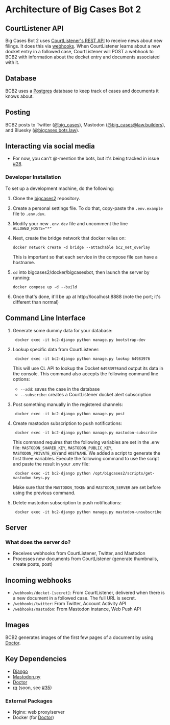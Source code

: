 # Architecture of Big Cases Bot 2

## CourtListener API

Big Cases Bot 2 uses [CourtListener's REST API][api] to receive news about new filings. It does this via [webhooks][wh]. When CourtListener learns about a new docket entry in a followed case, CourtListener will POST a webhook to BCB2 with information about the docket entry and documents associated with it.


## Database

BCB2 uses a [Postgres](https://www.postgresql.org/) database to keep track of cases and documents it knows about.


## Posting

BCB2 posts to Twitter ([@big_cases](https://twitter.com/big_cases)), Mastodon ([@big_cases@law.builders](https://law.builders/@bigcases)), and Bluesky ([@bigcases.bots.law](https://bsky.app/profile/bigcases.bots.law)).


## Interacting via social media

- For now, you can't @-mention the bots, but it's being tracked in issue [#28][mention].


### Developer Installation

To set up a development machine, do the following:

1. Clone the [bigcases2](https://github.com/freelawproject/bigcases2) repository.

1. Create a personal settings file. To do that, copy-paste the `.env.example` file to `.env.dev`.

1. Modify your new `.env.dev` file and uncomment the line `ALLOWED_HOSTS="*"`

1. Next, create the bridge network that docker relies on:

    `docker network create -d bridge --attachable bc2_net_overlay`

    This is important so that each service in the compose file can have a hostname.

1. `cd` into bigcases2/docker/bigcasesbot, then launch the server by running:

    `docker compose up -d --build`

1. Once that's done, it'll be up at http://localhost:8888 (note the port; it's different than normal)


## Command Line Interface

1. Generate some dummy data for your database:

        docker exec -it bc2-django python manage.py bootstrap-dev

1. Lookup specific data from CourtListener:

        docker exec -it bc2-django python manage.py lookup 64983976

    This will use CL API to lookup the Docket `64983976`and output its data in the console. This command also accepts the following command line options:

      - `--add`: saves the case in the database
      - `--subscribe`: creates a CourtListener docket alert subscription

1. Post something manually in the registered channels:

        docker exec -it bc2-django python manage.py post

1. Create mastodon subscription to push notifications:

        docker exec -it bc2-django python manage.py mastodon-subscribe

    This command requires that the following variables are set in the .env file: `MASTODON_SHARED_KEY`, `MASTODON_PUBLIC_KEY`, `MASTODON_PRIVATE_KEY`and `HOSTNAME`. We added a script to generate the first three variables. Execute the following command to use the script and paste the result in your .env file:

        docker exec -it bc2-django python /opt/bigcases2/scripts/get-mastodon-keys.py

    Make sure that the `MASTODON_TOKEN` and `MASTODON_SERVER` are set before using the previous command.

1. Delete mastodon subscription to push notifications:

        docker exec -it bc2-django python manage.py mastodon-unsubscribe

## Server

### What does the server do?

- Receives webhooks from CourtListener, Twitter, and Mastodon
- Processes new documents from CourtListener (generate thumbnails, create posts, post)

## Incoming webhooks

- `/webhooks/docket-[secret]`: From CourtListener, delivered when there is a new document in a followed case. The full URL is secret.
- `/webhooks/twitter`: From Twitter, Account Activity API
- `/webhooks/mastodon`: From Mastodon instance, Web Push API

## Images

BCB2 generates images of the first few pages of a document by using [Doctor][dr].

## Key Dependencies

- [Django](https://www.djangoproject.com/)
- [Mastodon.py](https://mastodonpy.readthedocs.io/en/stable/)
- [Doctor][dr]
- [rq][rq] (soon, see [#35][soon])

### External Packages

- Nginx: web proxy/server
- Docker (for [Doctor](https://github.com/freelawproject/doctor))


[wh]: https://www.courtlistener.com/help/api/webhooks/
[api]: https://www.courtlistener.com/help/api/rest/
[mention]: https://github.com/freelawproject/bigcases2/issues/28
[dr]: https://free.law/projects/doctor
[rq]: https://python-rq.org/
[soon]: https://github.com/freelawproject/bigcases2/issues/35
